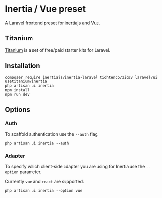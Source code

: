 # Inertia / Vue preset

A Laravel frontend preset for [inertiajs](https://inertiajs.com/) and [Vue](https://vuejs.org/).

## Titanium

[Titanium](https://usetitanium.com/) is a set of free/paid starter kits for Laravel.

## Installation

```
composer require inertiajs/inertia-laravel tightenco/ziggy laravel/ui usetitanium/inertia
php artisan ui inertia
npm install
npm run dev
```

## Options

### Auth

To scaffold authentication use the `--auth` flag.

```
php artisan ui inertia --auth
```

### Adapter

To specify which client-side adapter you are using for Inertia use the `--option` parameter.

Currently `vue` and `react` are supported.

```
php artisan ui inertia --option vue
```
